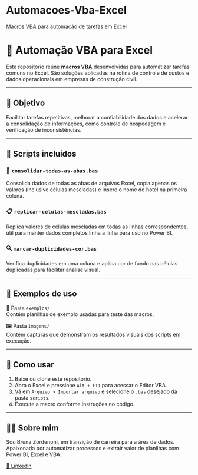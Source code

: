 # Automacoes-Vba-Excel
Macros VBA para automação de tarefas em Excel

# 🧰 Automação VBA para Excel

Este repositório reúne **macros VBA** desenvolvidas para automatizar tarefas comuns no Excel. São soluções aplicadas na rotina de controle de custos e dados operacionais em empresas de construção civil.

---

## 📌 Objetivo

Facilitar tarefas repetitivas, melhorar a confiabilidade dos dados e acelerar a consolidação de informações, como controle de hospedagem e verificação de inconsistências.

---

## 📂 Scripts incluídos

### 🔄 `consolidar-todas-as-abas.bas`
Consolida dados de todas as abas de arquivos Excel, copia apenas os valores (inclusive células mescladas) e insere o nome do hotel na primeira coluna.

### 📋 `replicar-celulas-mescladas.bas`
Replica valores de células mescladas em todas as linhas correspondentes, útil para manter dados completos linha a linha para uso no Power BI.

### 🔍 `marcar-duplicidades-cor.bas`
Verifica duplicidades em uma coluna e aplica cor de fundo nas células duplicadas para facilitar análise visual.

---

## 🧪 Exemplos de uso

📁 Pasta `exemplos/`  
Contém planilhas de exemplo usadas para teste das macros.

🖼️ Pasta `imagens/`  
Contém capturas que demonstram os resultados visuais dos scripts em execução.

---

## 🚀 Como usar

1. Baixe ou clone este repositório.
2. Abra o Excel e pressione `Alt + F11` para acessar o Editor VBA.
3. Vá em `Arquivo > Importar arquivo` e selecione o `.bas` desejado da pasta `scripts`.
4. Execute a macro conforme instruções no código.

---

## 👩‍💻 Sobre mim

Sou Bruna Zordenoni, em transição de carreira para a área de dados. Apaixonada por automatizar processos e extrair valor de planilhas com Power BI, Excel e VBA.

[🔗 LinkedIn](https://www.linkedin.com/in/bruna-zordenoni-096a011b2)
